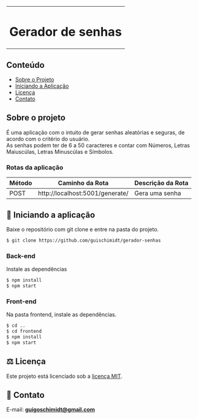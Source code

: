 <table>
  <tr>
      <td><h1>Gerador de senhas</h1></td>
  </tr>
</table>


## Conteúdo
* [Sobre o Projeto](#sobre-o-projeto)
* [Iniciando a Aplicação](#car-Iniciando-a-aplicação)
* [Licença](#balance_scale-licença)
* [Contato](#email-contato)

## Sobre o projeto

É uma aplicação com o intuito de gerar senhas aleatórias e seguras, de acordo com o critério do usuário.<br />
As senhas podem ter de 6 a 50 caracteres e contar com Números, Letras Maiuscúlas, Letras Minuscúlas e Símbolos.
<br />

### Rotas da aplicação

| Método | Caminho da Rota | Descrição da Rota |
|---|---|---|
| POST | http://localhost:5001/generate/| Gera uma senha |



## :car: Iniciando a aplicação
Baixe o repositório com git clone e entre na pasta do projeto.
```bash
$ git clone https://github.com/guischimidt/gerador-senhas
```

### __Back-end__
  Instale as dependências
```bash
$ npm install
$ npm start
```

### __Front-end__
  Na pasta frontend, instale as dependências.
```bash
$ cd ..
$ cd frontend
$ npm install
$ npm start
```

## :balance_scale: Licença
Este projeto está licenciado sob a [licença MIT](LICENSE).

## :email: Contato

E-mail: [**guigoschimidt@gmail.com**](mailto:guigoschimidt@gmail.com)
